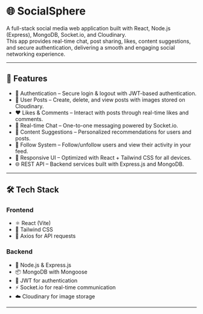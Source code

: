 # 🌐 SocialSphere  

A full-stack social media web application built with React, Node.js (Express), MongoDB, Socket.io, and Cloudinary.  
This app provides real-time chat, post sharing, likes, content suggestions, and secure authentication, delivering a smooth and engaging social networking experience.  

---

## 🚀 Features  

- 🔐 Authentication – Secure login & logout with JWT-based authentication.  
- 📝 User Posts – Create, delete, and view posts with images stored on Cloudinary.  
- ❤️ Likes & Comments – Interact with posts through real-time likes and comments.  
- 💬 Real-time Chat – One-to-one messaging powered by Socket.io.  
- 🎯 Content Suggestions – Personalized recommendations for users and posts.  
- 👥 Follow System – Follow/unfollow users and view their activity in your feed.  
- 📱 Responsive UI – Optimized with React + Tailwind CSS for all devices.  
- 🌐 REST API – Backend services built with Express.js and MongoDB.  

---

## 🛠️ Tech Stack  

### Frontend  
- ⚛️ React (Vite)  
- 🎨 Tailwind CSS  
- 🔄 Axios for API requests  

### Backend  
- 🚀 Node.js & Express.js  
- 📦 MongoDB with Mongoose  
- 🔐 JWT for authentication  
- ⚡ Socket.io for real-time communication  
- ☁️ Cloudinary for image storage  

---

